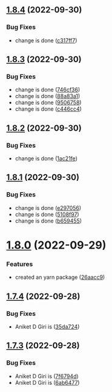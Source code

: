 ## [1.8.4](https://github.com/ANKDGIRI777/mypackage/compare/v1.8.3...v1.8.4) (2022-09-30)


### Bug Fixes

* change is done ([c317ff7](https://github.com/ANKDGIRI777/mypackage/commit/c317ff7c9e457fbaf632451bb3cd3d0cff383378))

## [1.8.3](https://github.com/ANKDGIRI777/mypackage/compare/v1.8.2...v1.8.3) (2022-09-30)


### Bug Fixes

* change is done ([746cf36](https://github.com/ANKDGIRI777/mypackage/commit/746cf368216b6aa0c52b857692c8ac972a6f8621))
* change is done ([88a83a1](https://github.com/ANKDGIRI777/mypackage/commit/88a83a17094649905fbda8aca43f7b2ddb1ad341))
* change is done ([9506758](https://github.com/ANKDGIRI777/mypackage/commit/950675889a19a463af034fa34a80030d4b5b5a7e))
* change is done ([c446cc4](https://github.com/ANKDGIRI777/mypackage/commit/c446cc4e047d98acf4e456af86bc6d1fddb685a0))

## [1.8.2](https://github.com/ANKDGIRI777/mypackage/compare/v1.8.1...v1.8.2) (2022-09-30)


### Bug Fixes

* change is done ([1ac21fe](https://github.com/ANKDGIRI777/mypackage/commit/1ac21fecd4722829a59cb0d75c150ba6842485f5))

## [1.8.1](https://github.com/ANKDGIRI777/mypackage/compare/v1.8.0...v1.8.1) (2022-09-30)


### Bug Fixes

* change is done ([e297056](https://github.com/ANKDGIRI777/mypackage/commit/e29705606fc0976391c2959401561eacd1e655ee))
* change is done ([5108f97](https://github.com/ANKDGIRI777/mypackage/commit/5108f97fd642b43879c7a0085821235daa3b7602))
* change is done ([b659455](https://github.com/ANKDGIRI777/mypackage/commit/b659455888e9cc15c0a77dea82c8a13fc6718815))

# [1.8.0](https://github.com/ANKDGIRI777/mypackage/compare/v1.7.4...v1.8.0) (2022-09-29)


### Features

* created an yarn package ([26aacc9](https://github.com/ANKDGIRI777/mypackage/commit/26aacc938a47722c624ca823d1e99550464d8762))

## [1.7.4](https://github.com/ANKDGIRI777/mypackage/compare/v1.7.3...v1.7.4) (2022-09-28)


### Bug Fixes

* Aniket D Giri is ([35da724](https://github.com/ANKDGIRI777/mypackage/commit/35da7245d981a4aa35ab336fcb0f245c3af53701))

## [1.7.3](https://github.com/ANKDGIRI777/mypackage/compare/v1.7.2...v1.7.3) (2022-09-28)


### Bug Fixes

* Aniket D Giri is ([7f6794d](https://github.com/ANKDGIRI777/mypackage/commit/7f6794d9a95af8cd17f7bcc85806d9fb312ab81c))
* Aniket D Giri is ([6ab6477](https://github.com/ANKDGIRI777/mypackage/commit/6ab6477857269ebe473225d2942e6757c629f63a))
